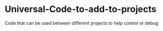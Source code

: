 # Universal-Code-to-add-to-projects
Code that can be used between different projects to help control or debug
